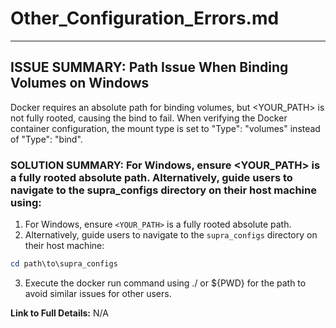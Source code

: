 # **Other_Configuration_Errors.md**

---

## ISSUE SUMMARY: Path Issue When Binding Volumes on Windows

Docker requires an absolute path for binding volumes, but <YOUR_PATH> is not fully rooted, causing the bind to fail.
When verifying the Docker container configuration, the mount type is set to "Type": "volumes" instead of "Type": "bind".

### SOLUTION SUMMARY: For Windows, ensure <YOUR_PATH> is a fully rooted absolute path. Alternatively, guide users to navigate to the supra_configs directory on their host machine using:

1. For Windows, ensure `<YOUR_PATH>` is a fully rooted absolute path.
2. Alternatively, guide users to navigate to the `supra_configs` directory on their host machine:

```PowerShell
cd path\to\supra_configs
```

3. Execute the docker run command using ./ or ${PWD} for the path to avoid similar issues for other users.

**Link to Full Details:**
N/A
